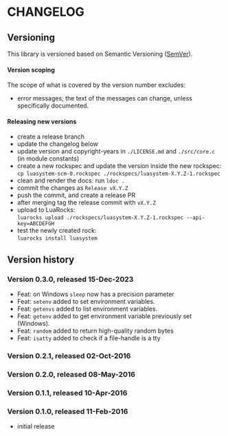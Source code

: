 # CHANGELOG

## Versioning

This library is versioned based on Semantic Versioning ([SemVer](https://semver.org/)).

#### Version scoping

The scope of what is covered by the version number excludes:

- error messages; the text of the messages can change, unless specifically documented.

#### Releasing new versions

- create a release branch
- update the changelog below
- update version and copyright-years in `./LICENSE.md` and `./src/core.c` (in module constants)
- create a new rockspec and update the version inside the new rockspec:<br/>
  `cp luasystem-scm-0.rockspec ./rockspecs/luasystem-X.Y.Z-1.rockspec`
- clean and render the docs: run `ldoc .`
- commit the changes as `Release vX.Y.Z`
- push the commit, and create a release PR
- after merging tag the release commit with `vX.Y.Z`
- upload to LuaRocks:<br/>
  `luarocks upload ./rockspecs/luasystem-X.Y.Z-1.rockspec --api-key=ABCDEFGH`
- test the newly created rock:<br/>
  `luarocks install luasystem`

## Version history

### Version 0.3.0, released 15-Dec-2023

- Feat: on Windows `sleep` now has a precision parameter
- Feat: `setenv` added to set environment variables.
- Feat: `getenvs` added to list environment variables.
- Feat: `getenv` added to get environment variable previously set (Windows).
- Feat: `random` added to return high-quality random bytes
- Feat: `isatty` added to check if a file-handle is a tty

### Version 0.2.1, released 02-Oct-2016

### Version 0.2.0, released 08-May-2016

### Version 0.1.1, released 10-Apr-2016

### Version 0.1.0, released 11-Feb-2016

- initial release
